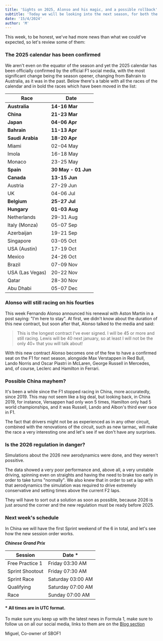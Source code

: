 ```yaml
---
title: 'Sights on 2025, Alonso and his magic, and a possible rollback'
subtitle: 'Today we will be looking into the next season, for both the races and drivers, and some unexpected problems which may interfere with the 2026 regulation.'
date: '15/4/2024'
author: 'M'
---
```


This week, to be honest, we've had more news than what we could've expected, so let's review some of them:

>

### The 2025 calendar has been confirmed

We aren't even on the equator of the season and yet the 2025 calendar has been officially confirmed by the official F1 social media, with the most significant change being the season opener, changing from Bahrain to Australia, as it was in the past. Below there's a table with all the races of the calendar and in bold the races which have been moved in the list:

| Race             | Date                |
| ---------------- | ------------------- |
| **Australia**    | **14-16 Mar**       |
| **China**        | **21-23 Mar**       |
| **Japan**        | **04-06 Apr**       |
| **Bahrain**      | **11-13 Apr**       |
| **Saudi Arabia** | **18-20 Apr**       |
| Miami            | 02-04 May           |
| Imola            | 16-18 May           |
| Monaco           | 23-25 May           |
| **Spain**        | **30 May - 01 Jun** |
| **Canada**       | **13-15 Jun**       |
| Austria          | 27-29 Jun           |
| UK               | 04-06 Jul           |
| **Belgium**      | **25-27 Jul**       |
| **Hungary**      | **01-03 Aug**       |
| Netherlands      | 29-31 Aug           |
| Italy (Monza)    | 05-07 Sep           |
| Azerbaijan       | 19-21 Sep           |
| Singapore        | 03-05 Oct           |
| USA (Austin)     | 17-19 Oct           |
| Mexico           | 24-26 Oct           |
| Brazil           | 07-09 Nov           |
| USA (Las Vegas)  | 20-22 Nov           |
| Qatar            | 28-30 Nov           |
| Abu Dhabi        | 05-07 Dec           |

### Alonso will still racing on his fourties

This week Fernando Alonso announced his renewal with Aston Martin in a post saying: "I'm here to stay". At first, we didn't know about the duration of this new contract, but soon after that, Alonso talked to the media and said:

> This is the longest contract I've ever signed. I will be 45 or more and still racing. Lewis will be 40 next january, so at least I will not be the only 40+ that you will talk about!

With this new contract Alonso becomes one of the few to have a confirmed seat on the F1 for next season, alongside Max Verstappen in Red Bull, Lando Norris and Oscar Piastri in McLaren, George Russell in Mercedes, and, of course, Leclerc and Hamilton in Ferrari.

### Possible China mayhem?

It's been a while since the F1 stopped racing in China, more accuratedly, since 2019. This may not seem like a big deal, but looking back, in China 2019, for instance, Versappen had only won 5 times, Hamilton only had 5 world championships, and it was Russell, Lando and Albon's third ever race in F1.

The fact that drivers might not be as experienced as in any other circuit, combined with the renovations of the circuit, such as new tarmac, will make the race a very interesting one and let's see if we don't have any surprises.

### Is the 2026 regulation in danger?

Simulations about the 2026 new aerodynamics were done, and they weren't possitive.

The data showed a very poor performance and, above all, a very unstable driving, spinning even on straights and having the need to brake too early in order to take turns "normally".
We also knew that in order to set a lap with that aerodynamics the simulation was required to drive extremely conservative and setting times above the current F2 laps.

They will have to sort out a solution as soon as possible, because 2026 is just around the corner and the new regulation must be ready before 2025.

### Next week's schedule

In China we will have the first Sprint weekend of the 6 in total, and let's see how the new session order works.

**_Chinese Grand Prix_**

| Session         | Date \*           |
| --------------- | ----------------- |
| Free Practice 1 | Friday 03:30 AM   |
| Sprint Shootout | Friday 07:30 AM   |
| Sprint Race     | Saturday 03:00 AM |
| Qualifying      | Saturday 07:00 AM |
| Race            | Sunday 07:00 AM   |

#### \* All times are in UTC format.

To make sure you keep up with the latest news in Formula 1, make sure to follow us on all our social media, links to them are on the [Blog section](https://somebitsoff1.vercel.app/blog)

Miguel,
Co-owner of SBOF1
